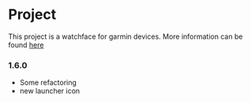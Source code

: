 # Project
This project is a watchface for garmin devices.
More information can be found [here](https://apps.garmin.com/en-US/apps/c69e79c4-9263-4f09-9dc8-a7c22c6bc03d)

### 1.6.0
* Some refactoring
* new launcher icon